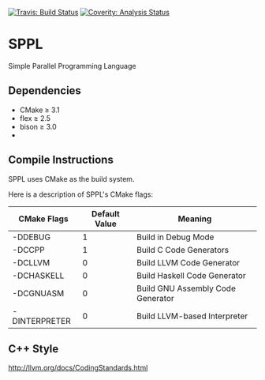 [![Travis: Build Status](https://travis-ci.org/prozum/sppl.svg?branch=master)](https://travis-ci.org/prozum/sppl)
[![Coverity: Analysis Status](https://scan.coverity.com/projects/8011/badge.svg)](https://scan.coverity.com/projects/8011)

# SPPL
Simple Parallel Programming Language

Dependencies
--------------------
- CMake		≥ 3.1
- flex	≥ 2.5
- bison	≥ 3.0
- 
Compile Instructions
--------------------
SPPL uses CMake as the build system.

Here is a description of SPPL's CMake flags:

CMake Flags     | Default Value | Meaning
-------------   | ------------- | -------------
-DDEBUG         |       1       | Build in Debug Mode
-DCCPP          |       1       | Build C Code Generators
-DCLLVM         |       0       | Build LLVM Code Generator
-DCHASKELL      |       0       | Build Haskell Code Generator
-DCGNUASM       |       0       | Build GNU Assembly Code Generator
-DINTERPRETER   |       0       | Build LLVM-based Interpreter


C++ Style
--------------------
http://llvm.org/docs/CodingStandards.html
